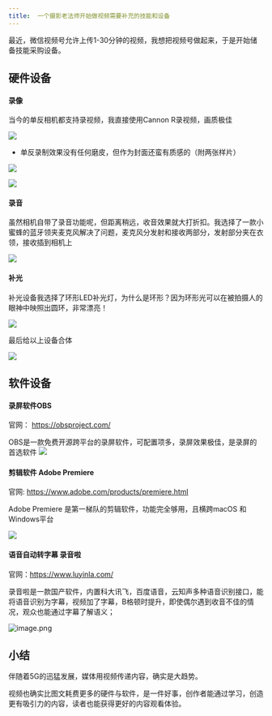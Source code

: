 ```yaml
---
title:  一个摄影老法师开始做视频需要补充的技能和设备
---
```

最近，微信视频号允许上传1-30分钟的视频，我想把视频号做起来，于是开始储备技能采购设备。

## 硬件设备

#### 录像

当今的单反相机都支持录视频，我直接使用Cannon R录视频，画质极佳

![](https://www.v2fy.com/asset/0i/jikemiji/jikemiji-md/2020-10-25-fashi.assets/1240.jpeg)

- 单反录制效果没有任何磨皮，但作为封面还蛮有质感的（附两张样片）

![](https://www.v2fy.com/asset/0i/jikemiji/jikemiji-md/2020-10-25-fashi.assets/1240-20201025113159179.png)

![](https://www.v2fy.com/asset/0i/jikemiji/jikemiji-md/2020-10-25-fashi.assets/1240-20201025113233963.png)


#### 录音

虽然相机自带了录音功能呢，但距离稍远，收音效果就大打折扣。我选择了一款小蜜蜂的蓝牙领夹麦克风解决了问题，麦克风分发射和接收两部分，发射部分夹在衣领，接收插到相机上

![](https://www.v2fy.com/asset/0i/jikemiji/jikemiji-md/2020-10-25-fashi.assets/1240-20201025113238284.jpeg)


#### 补光

补光设备我选择了环形LED补光灯，为什么是环形？因为环形光可以在被拍摄人的眼神中映照出圆环，非常漂亮！

![](https://www.v2fy.com/asset/0i/jikemiji/jikemiji-md/2020-10-25-fashi.assets/1240-20201025113242240.jpeg)


最后给以上设备合体

![](https://www.v2fy.com/asset/0i/jikemiji/jikemiji-md/2020-10-25-fashi.assets/1240-20201025113246999.jpeg)


## 软件设备

#### 录屏软件OBS

官网： https://obsproject.com/

OBS是一款免费开源跨平台的录屏软件，可配置项多，录屏效果极佳，是录屏的首选软件
![](https://www.v2fy.com/asset/0i/jikemiji/jikemiji-md/2020-10-25-fashi.assets/1240-20201025113250484.png)




#### 剪辑软件 Adobe Premiere

官网: https://www.adobe.com/products/premiere.html


Adobe Premiere 是第一梯队的剪辑软件，功能完全够用，且横跨macOS 和Windows平台


![](https://www.v2fy.com/asset/0i/jikemiji/jikemiji-md/2020-10-25-fashi.assets/1240-20201025113253911.png)



#### 语音自动转字幕 录音啦


官网：https://www.luyinla.com/

录音啦是一款国产软件，内置科大讯飞，百度语音，云知声多种语音识别接口，能将语音识别为字幕，视频加了字幕，B格顿时提升，即使偶尔遇到收音不佳的情况，观众也能通过字幕了解语义；

![image.png](https://www.v2fy.com/asset/0i/jikemiji/jikemiji-md/2020-10-25-fashi.assets/1240-20201025113257562.png)


## 小结

伴随着5G的迅猛发展，媒体用视频传递内容，确实是大趋势。

视频也确实比图文耗费更多的硬件与软件，是一件好事，创作者能通过学习，创造更有吸引力的内容，读者也能获得更好的内容观看体验。


